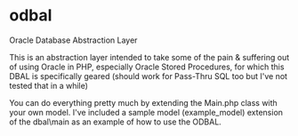 # odbal
Oracle Database Abstraction Layer

This is an abstraction layer intended to take some of the pain & suffering out of using Oracle in PHP, especially Oracle Stored Procedures, for which this DBAL is specifically geared (should work for Pass-Thru SQL too but I've not tested that in a while)

You can do everything pretty much by extending the Main.php class with your own model. I've included a sample model (example_model) extension of the dbal\main as an example of how to use the ODBAL. 
